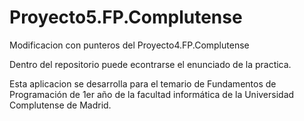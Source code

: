 # Proyecto5.FP.Complutense
Modificacion con punteros del Proyecto4.FP.Complutense

Dentro del repositorio puede econtrarse el enunciado de la practica.

Esta aplicacion se desarrolla para el temario de Fundamentos de Programación de 1er año 
de la facultad informática de la Universidad Complutense de Madrid.

